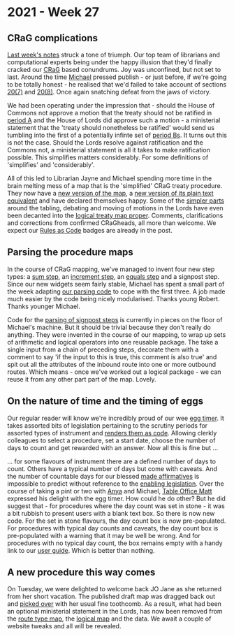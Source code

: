 # 2021 - Week 27

## CRaG complications

[Last week's notes](https://ukparliament.github.io/ontologies/meta/weeknotes/2021/26/) struck a tone of triumph. Our top team of librarians and computational experts being under the happy illusion that they'd finally cracked our [CRaG](https://www.legislation.gov.uk/ukpga/2010/25/contents) based conundrums. Joy was unconfined, but not set to last. Around the time [Michael](https://twitter.com/fantasticlife) pressed publish - or just before, if we're going to be totally honest - he realised that we'd failed to take account of sections [ 20(7)](https://www.legislation.gov.uk/ukpga/2010/25/section/20#section-20-7) and [20(8)](https://www.legislation.gov.uk/ukpga/2010/25/section/20#section-20-8). Once again snatching defeat from the jaws of victory.

We had been operating under the impression that - should the House of Commons not approve a motion that the treaty should not be ratified in [period A](https://www.legislation.gov.uk/ukpga/2010/25/section/20#section-20-2) and the House of Lords did approve such a motion - a ministerial statement that the 'treaty should nonetheless be ratified' would send us tumbling into the first of a potentially infinte set of [period Bs](https://www.legislation.gov.uk/ukpga/2010/25/section/20#section-20-5). It turns out this is not the case. Should the Lords resolve against ratification and the Commons not, a ministerial statement is all it takes to make ratification possible. This simplifies matters considerably. For some definitions of 'simplifies' and 'considerably'.

All of this led to Librarian Jayne and Michael spending more time in the brain melting mess of a map that is the 'simplified' CRaG treaty procedure. They now have a [new version of the map](https://ukparliament.github.io/ontologies/procedure/flowcharts/crag-treaties/logic-gates/redux/redux.pdf),  a [new version of its plain text equivalent](https://ukparliament.github.io/ontologies/procedure/flowcharts/crag-treaties/logic-gates/redux/) and have declared themselves happy. Some of the [simpler parts](https://trello.com/c/bCq9iuBR/131-remap-treaties) around the tabling, debating and moving of motions in the Lords have even been decanted into the [logical treaty map proper](https://ukparliament.github.io/ontologies/procedure/flowcharts/crag-treaties/logic-gates/crag-treaties.pdf). Comments, clarifications and corrections from confirmed CRaGheads, all more than welcome. We expect our [Rules as Code](https://oecd-opsi.org/projects/rulesascode/) badges are already in the post.

## Parsing the procedure maps

In the course of CRaG mapping, we've managed to invent four new step types: a [sum step](https://api.parliament.uk/procedures/comments/sum_step.rb.html), an [increment step](https://api.parliament.uk/procedures/comments/increment_step.rb.html), an [equals step](https://api.parliament.uk/procedures/comments/equals_step.rb.html) and a signpost step. Since our new widgets seem fairly stable, Michael has spent a small part of the week adapting [our parsing code](https://api.parliament.uk/procedures/meta/comments) to cope with the first three. A job made much easier by the code being nicely modularised. Thanks young Robert. Thanks younger Michael.

Code for the [parsing of signpost steps](https://trello.com/c/ALIjQdvs/145-add-code-to-parse-routes-from-signpost-steps) is currently in pieces on the floor of Michael's machine. But it should be trivial because they don't really do anything. They were invented in the course of our mapping, to wrap up sets of arithmetic and logical operators into one reusable package. The take a single input from a chain of preceding steps, decorate them with a comment to say 'if the input to this is true, this comment is also true' and spit out all the attributes of the inbound route into one or more outbound routes. Which means - once we've worked out a logical package - we can reuse it from any other part part of the map. Lovely.

## On the nature of time and the timing of eggs

Our regular reader will know we're incredibly proud of our wee [egg timer](https://parliament-calendar.herokuapp.com/). It takes assorted bits of legislation pertaining to the scrutiny periods for assorted types of instrument and [renders them as code](https://parliament-calendar.herokuapp.com/meta/comments). Allowing clerkly colleagues to select a procedure, set a start date, choose the number of days to count and get rewarded with an answer. Now all this is fine but ...

... for some flavours of instrument there are a defined number of days to count. Others have a typical number of days but come with caveats. And the number of countable days for our blessed [made affirmatives](https://ukparliament.github.io/ontologies/procedure/flowcharts/sis/logic-gates/made-affirmative.pdf) is impossible to predict without reference to the [enabling legislation](https://en.wikipedia.org/wiki/Enabling_act#United_Kingdom). Over the course of taking a pint or two with [Anya](https://twitter.com/bitten_) and Michael, [Table Office Matt](https://twitter.com/MattKorris) expressed his delight with the egg timer. How could he do other? But he did suggest that - for procedures where the day count was set in stone - it was a bit rubbish to present users with a blank text box. So there is now new code. For the set in stone flavours, the day count box is now pre-populated. For procedures with typical day counts and caveats, the day count box is pre-populated with a warning that it may be well be wrong. And for procedures with no typical day count, the box remains empty with a handy link to our [user guide](https://parliament-calendar.herokuapp.com/meta/using). Which is better than nothing.

## A new procedure this way comes

On Tuesday, we were delighted to welcome back JO Jane as she returned from her short vacation. The published draft map was dragged back out and [picked over](https://trello.com/c/F1etoEdn/26-edits-to-procedure-maps-from-jw) with her usual fine toothcomb. As a result, what had been an optional ministerial statement in the Lords, has now been removed from the [route type map](https://ukparliament.github.io/ontologies/procedure/flowcharts/published-drafts-under-euwa/published-drafts-under-euwa.pdf), the [logical map](https://ukparliament.github.io/ontologies/procedure/flowcharts/published-drafts-under-euwa/logic-gates/published-drafts-under-euwa.pdf) and the data. We await a couple of website tweaks and all will be revealed.


